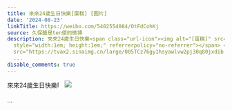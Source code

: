 ```yaml
---
title: 來來24歲生日快樂[蛋糕] [图片]
date: '2024-08-23'
linkTitle: https://weibo.com/5402554084/OtFdCohKj
source: 久保醬是ten使的微博
description: 來來24歲生日快樂<span class="url-icon"><img alt="[蛋糕]" src="https://h5.sinaimg.cn/m/emoticon/icon/others/o_dangao-654ec96abd.png"
  style="width:1em; height:1em;" referrerpolicy="no-referrer"></span> <img style=""
  src="https://tvax2.sinaimg.cn/large/005TCz76gy1hsyawlvw2pj30q80jxdib.jpg" referrerpolicy="no-referrer"><br><br>
  ...
disable_comments: true
---
```

來來24歲生日快樂<span class="url-icon"><img alt="[蛋糕]" src="https://h5.sinaimg.cn/m/emoticon/icon/others/o_dangao-654ec96abd.png" style="width:1em; height:1em;" referrerpolicy="no-referrer"></span> <img style="" src="https://tvax2.sinaimg.cn/large/005TCz76gy1hsyawlvw2pj30q80jxdib.jpg" referrerpolicy="no-referrer"><br><br> ...